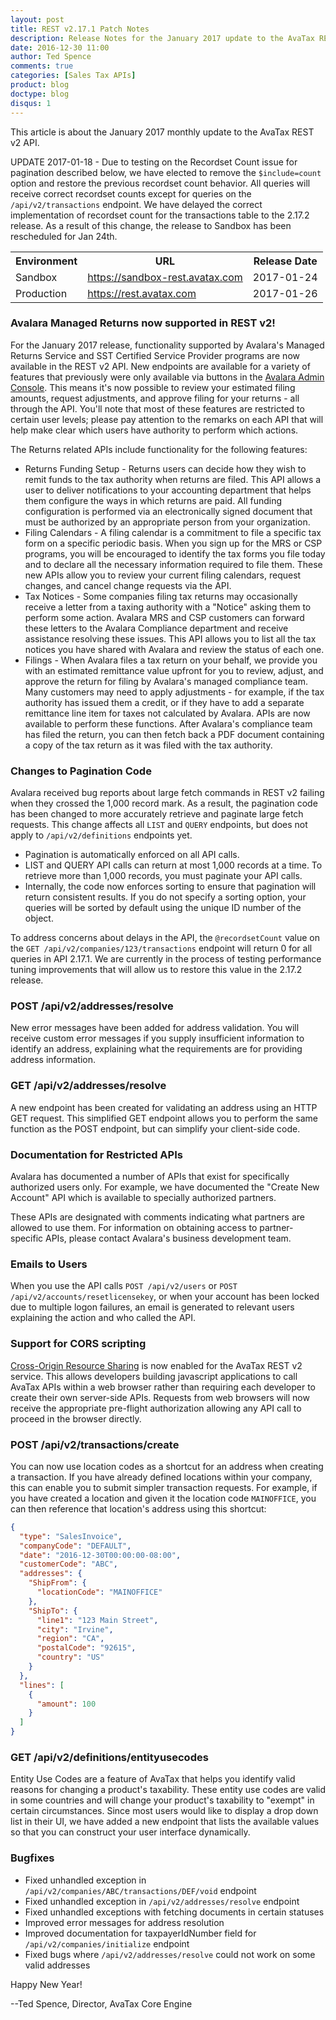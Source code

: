 ```yaml
---
layout: post
title: REST v2.17.1 Patch Notes
description: Release Notes for the January 2017 update to the AvaTax REST v2 API.
date: 2016-12-30 11:00
author: Ted Spence
comments: true
categories: [Sales Tax APIs]
product: blog
doctype: blog
disqus: 1
---
```


This article is about the January 2017 monthly update to the AvaTax REST v2 API.

UPDATE 2017-01-18 - Due to testing on the Recordset Count issue for pagination described below, we have elected to remove the `$include=count` option and restore the previous recordset count behavior.  All queries will receive correct recordset counts except for queries on the `/api/v2/transactions` endpoint.  We have delayed the correct implementation of recordset count for the transactions table to the 2.17.2 release.  As a result of this change, the release to Sandbox has been rescheduled for Jan 24th.

<div class="mobile-table">
  <table class="styled-table">
    <tr>
      <th>Environment</th>
      <th>URL</th>
      <th>Release Date</th>
    </tr>
    <tr>
      <td>Sandbox</td>
          <td><a href="https://sandbox-rest.avatax.com">https://sandbox-rest.avatax.com</a></td>
      <td>2017-01-24</td>
    </tr>
    <tr>
      <td>Production</td>
          <td><a href="https://rest.avatax.com">https://rest.avatax.com</a></td>
      <td>2017-01-26</td>
    </tr>
  </table>
</div>

<h3>Avalara Managed Returns now supported in REST v2!</h3>

For the January 2017 release, functionality supported by Avalara's Managed Returns Service and SST Certified Service Provider programs are now available in the REST v2 API.  New endpoints are available for a variety of features that previously were only available via buttons in the <a href="https://admin-avatax.avalara.net">Avalara Admin Console</a>.  This means it's now possible to review your estimated filing amounts, request adjustments, and approve filing for your returns - all through the API.  You'll note that most of these features are restricted to certain user levels; please pay attention to the remarks on each API that will help make clear which users have authority to perform which actions.

The Returns related APIs include functionality for the following features:

<ul class="normal">
    <li>Returns Funding Setup - Returns users can decide how they wish to remit funds to the tax authority when returns are filed.  This API allows a user to deliver notifications to your accounting department that helps them configure the ways in which returns are paid.  All funding configuration is performed via an electronically signed document that must be authorized by an appropriate person from your organization.</li>
    <li>Filing Calendars - A filing calendar is a commitment to file a specific tax form on a specific periodic basis.  When you sign up for the MRS or CSP programs, you will be encouraged to identify the tax forms you file today and to declare all the necessary information required to file them.  These new APIs allow you to review your current filing calendars, request changes, and cancel change requests via the API.</li>
    <li>Tax Notices - Some companies filing tax returns may occasionally receive a letter from a taxing authority with a "Notice" asking them to perform some action.  Avalara MRS and CSP customers can forward these letters to the Avalara Compliance department and receive assistance resolving these issues.  This API allows you to list all the tax notices you have shared with Avalara and review the status of each one.</li>
    <li>Filings - When Avalara files a tax return on your behalf, we provide you with an estimated remittance value upfront for you to review, adjust, and approve the return for filing by Avalara's managed compliance team.  Many customers may need to apply adjustments - for example, if the tax authority has issued them a credit, or if they have to add a separate remittance line item for taxes not calculated by Avalara.  APIs are now available to perform these functions.  After Avalara's compliance team has filed the return, you can then fetch back a PDF document containing a copy of the tax return as it was filed with the tax authority.</li>
</ul>

<h3>Changes to Pagination Code</h3>

Avalara received bug reports about large fetch commands in REST v2 failing when they crossed the 1,000 record mark.  As a result, the pagination code has been changed to more accurately retrieve and paginate large fetch requests.  This change affects all `LIST` and `QUERY` endpoints, but does not apply to `/api/v2/definitions` endpoints yet.

<ul class="normal">
    <li>Pagination is automatically enforced on all API calls.</li>
    <li>LIST and QUERY API calls can return at most 1,000 records at a time.  To retrieve more than 1,000 records, you must paginate your API calls.</li>
    <li>Internally, the code now enforces sorting to ensure that pagination will return consistent results.  If you do not specify a sorting option, your queries will be sorted by default using the unique ID number of the object.</li>
    
</ul>

To address concerns about delays in the API, the `@recordsetCount` value on the `GET /api/v2/companies/123/transactions` endpoint will return 0 for all queries in API 2.17.1.  We are currently in the process of testing performance tuning improvements that will allow us to restore this value in the 2.17.2 release.

<h3>POST /api/v2/addresses/resolve</h3>

New error messages have been added for address validation.  You will receive custom error messages if you supply insufficient information to identify an address, explaining what the requirements are for providing address information.

<h3>GET /api/v2/addresses/resolve</h3>

A new endpoint has been created for validating an address using an HTTP GET request.  This simplified GET endpoint allows you to perform the same function as the POST endpoint, but can simplify your client-side code.

<h3>Documentation for Restricted APIs</h3>

Avalara has documented a number of APIs that exist for specifically authorized users only.  For example, we have documented the "Create New Account" API which is available to specially authorized partners.

These APIs are designated with comments indicating what partners are allowed to use them.  For information on obtaining access to partner-specific APIs, please contact Avalara's business development team.

<h3>Emails to Users</h3>

When you use the API calls `POST /api/v2/users` or `POST /api/v2/accounts/resetlicensekey`, or when your account has been locked due to multiple logon failures, an email is generated to relevant users explaining the action and who called the API.

<h3>Support for CORS scripting</h3>

<a href="https://en.wikipedia.org/wiki/Cross-origin_resource_sharing">Cross-Origin Resource Sharing</a> is now enabled for the AvaTax REST v2 service.  This allows developers building javascript applications to call AvaTax APIs within a web browser rather than requiring each developer to create their own server-side APIs.  Requests from web browsers will now receive the appropriate pre-flight authorization allowing any API call to proceed in the browser directly.

<h3>POST /api/v2/transactions/create</h3>

You can now use location codes as a shortcut for an address when creating a transaction.  If you have already defined locations within your company, this can enable you to submit simpler transaction requests.  For example, if you have created a location and given it the location code `MAINOFFICE`, you can then reference that location's address using this shortcut:

```json
{
  "type": "SalesInvoice",
  "companyCode": "DEFAULT",
  "date": "2016-12-30T00:00:00-08:00",
  "customerCode": "ABC",
  "addresses": {
    "ShipFrom": {
      "locationCode": "MAINOFFICE"
    },
    "ShipTo": {
      "line1": "123 Main Street",
      "city": "Irvine",
      "region": "CA",
      "postalCode": "92615",
      "country": "US"
    }
  },
  "lines": [
    {
      "amount": 100
    }
  ]
}
```

<h3>GET /api/v2/definitions/entityusecodes</h3>

Entity Use Codes are a feature of AvaTax that helps you identify valid reasons for changing a product's taxability.  These entity use codes are valid in some countries and will change your product's taxability to "exempt" in certain circumstances.  Since most users would like to display a drop down list in their UI, we have added a new endpoint that lists the available values so that you can construct your user interface dynamically.

<h3>Bugfixes</h3>

<ul class="normal">
    <li>Fixed unhandled exception in <code class="highlight-rouge">/api/v2/companies/ABC/transactions/DEF/void</code> endpoint</li>
    <li>Fixed unhandled exception in <code class="highlight-rouge">/api/v2/addresses/resolve</code> endpoint</li>
    <li>Fixed unhandled exceptions with fetching documents in certain statuses</li>
    <li>Improved error messages for address resolution</li>
    <li>Improved documentation for taxpayerIdNumber field for <code class="highlight-rouge">/api/v2/companies/initialize</code> endpoint</li>
    <li>Fixed bugs where <code class="highlight-rouge">/api/v2/addresses/resolve</code> could not work on some valid addresses</li>
</ul>

Happy New Year!

--Ted Spence, Director, AvaTax Core Engine
